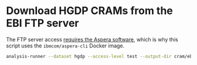 # Download HGDP CRAMs from the EBI FTP server

The FTP server access [requires the Aspera software](https://www.internationalgenome.org/category/ftp/), which is why this script uses the `ibmcom/aspera-cli` Docker image.

```sh
analysis-runner --dataset hgdp --access-level test --output-dir cram/ebi --description "Copy HGDP CRAMs from EBI FTP" main.py
```
